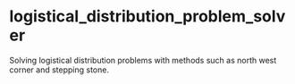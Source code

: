 # logistical_distribution_problem_solver
Solving logistical distribution problems with methods such as north west corner and stepping stone.

